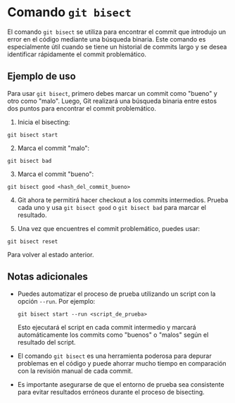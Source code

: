 # Comando `git bisect`

El comando `git bisect` se utiliza para encontrar el commit que introdujo un error en el código mediante una búsqueda binaria. Este comando es especialmente útil cuando se tiene un historial de commits largo y se desea identificar rápidamente el commit problemático.

## Ejemplo de uso

Para usar `git bisect`, primero debes marcar un commit como "bueno" y otro como "malo". Luego, Git realizará una búsqueda binaria entre estos dos puntos para encontrar el commit problemático.

1. Inicia el bisecting:

```
git bisect start
```

2. Marca el commit "malo":

```
git bisect bad
```

3. Marca el commit "bueno":

```
git bisect good <hash_del_commit_bueno>
```

4. Git ahora te permitirá hacer checkout a los commits intermedios. Prueba cada uno y usa `git bisect good` o `git bisect bad` para marcar el resultado.

5. Una vez que encuentres el commit problemático, puedes usar:

```
git bisect reset
```

Para volver al estado anterior.

## Notas adicionales

- Puedes automatizar el proceso de prueba utilizando un script con la opción `--run`. Por ejemplo:

    ```
    git bisect start --run <script_de_prueba>
    ```

    Esto ejecutará el script en cada commit intermedio y marcará automáticamente los commits como "buenos" o "malos" según el resultado del script.

- El comando `git bisect` es una herramienta poderosa para depurar problemas en el código y puede ahorrar mucho tiempo en comparación con la revisión manual de cada commit.  
- Es importante asegurarse de que el entorno de prueba sea consistente para evitar resultados erróneos durante el proceso de bisecting.